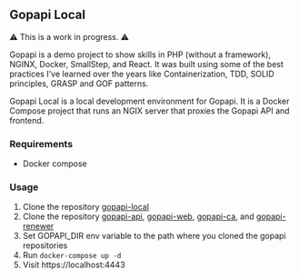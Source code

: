 ## Gopapi Local

:warning: This is a work in progress. :warning:

Gopapi is a demo project to show skills in PHP (without a framework), NGINX, Docker, SmallStep, and React. It was built using some of the best practices I've learned over the years like Containerization, TDD, SOLID principles, GRASP and GOF patterns.  

Gopapi Local is a local development environment for Gopapi. It is a Docker Compose project that runs an NGIX server that proxies the Gopapi API and frontend.

### Requirements

* Docker compose

### Usage

1. Clone the repository [gopapi-local]()
2. Clone the repository [gopapi-api](https://github.com/ggallohernandez/gopapi-api), [gopapi-web](https://github.com/ggallohernandez/gopapi-web), [gopapi-ca](https://github.com/ggallohernandez/gopapi-ca), and [gopapi-renewer](https://github.com/ggallohernandez/gopapi-renewer)
3. Set GOPAPI_DIR env variable to the path where you cloned the gopapi repositories
4. Run `docker-compose up -d`
5. Visit https://localhost:4443